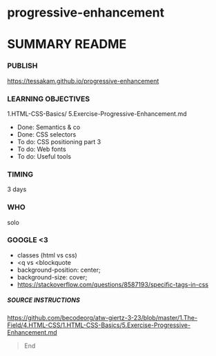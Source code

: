 # progressive-enhancement

# SUMMARY README

### PUBLISH
https://tessakam.github.io/progressive-enhancement

### LEARNING OBJECTIVES
1.HTML-CSS-Basics/ 5.Exercise-Progressive-Enhancement.md

* Done: Semantics & co
* Done: CSS selectors
* To do: CSS positioning part 3
* To do: Web fonts
* To do: Useful tools

### TIMING
3 days

### WHO
solo

### GOOGLE <3
* classes (html vs css)
* <q vs <blockquote
* background-position: center;
* background-size: cover;
* https://stackoverflow.com/questions/8587193/specific-tags-in-css


##### SOURCE INSTRUCTIONS
https://github.com/becodeorg/atw-giertz-3-23/blob/master/1.The-Field/4.HTML-CSS/1.HTML-CSS-Basics/5.Exercise-Progressive-Enhancement.md

    
> End
